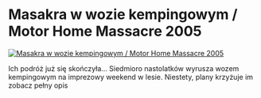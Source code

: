 Masakra w wozie kempingowym / Motor Home Massacre 2005 
=============
[![Masakra w wozie kempingowym / Motor Home Massacre 2005 ](http://vidos.pl/images/player.gif)](http://vidos.pl/masakra-w-wozie-kempingowym-motor-home-massacre-2005)

 Ich podróż już się skończyła... Siedmioro nastolatków wyrusza wozem kempingowym na imprezowy weekend w lesie. Niestety, plany krzyżuje im zobacz pełny opis
